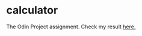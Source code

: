 # calculator
The Odin Project assignment. Check my result [here.](https://dzianispilipuk.github.io/calculator/)
